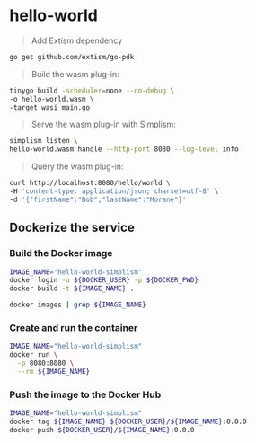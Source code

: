 # hello-world

> Add Extism dependency
```bash
go get github.com/extism/go-pdk
```

> Build the wasm plug-in:
```bash
tinygo build -scheduler=none --no-debug \
-o hello-world.wasm \
-target wasi main.go
```

> Serve the wasm plug-in with Simplism:
```bash
simplism listen \
hello-world.wasm handle --http-port 8080 --log-level info
```

> Query the wasm plug-in:
```bash
curl http://localhost:8080/hello/world \
-H 'content-type: application/json; charset=utf-8' \
-d '{"firstName":"Bob","lastName":"Morane"}'
```

## Dockerize the service

### Build the Docker image

```bash
IMAGE_NAME="hello-world-simplism"
docker login -u ${DOCKER_USER} -p ${DOCKER_PWD}
docker build -t ${IMAGE_NAME} . 

docker images | grep ${IMAGE_NAME}
```

### Create and run the container

```bash
IMAGE_NAME="hello-world-simplism"
docker run \
  -p 8080:8080 \
  --rm ${IMAGE_NAME}
```

### Push the image to the Docker Hub

```bash
IMAGE_NAME="hello-world-simplism"
docker tag ${IMAGE_NAME} ${DOCKER_USER}/${IMAGE_NAME}:0.0.0
docker push ${DOCKER_USER}/${IMAGE_NAME}:0.0.0
```
